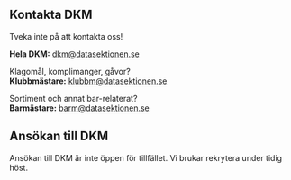 ## Kontakta DKM
Tveka inte på att kontakta oss!

**Hela DKM:** [dkm@datasektionen.se](mailto:dkm@datasektionen.se)  

Klagomål, komplimanger, gåvor?</br>
**Klubbmästare:**  [klubbm@datasektionen.se](mailto:klubbm@datasektionen.se)

Sortiment och annat bar-relaterat?</br>
**Barmästare:** [barm@datasektionen.se](mailto:barm@datasektionen.se)

## Ansökan till DKM

Ansökan till DKM är inte öppen för tillfället. Vi brukar rekrytera under tidig höst.